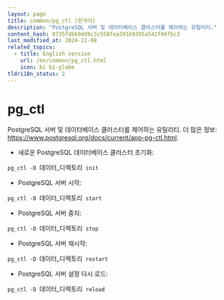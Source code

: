 ```yaml
---
layout: page
title: common/pg_ctl (한국어)
description: "PostgreSQL 서버 및 데이터베이스 클러스터를 제어하는 유틸리티."
content_hash: 8735fdb69dd9c3c558fea391b9395a542f94fbc3
last_modified_at: 2024-11-08
related_topics:
  - title: English version
    url: /en/common/pg_ctl.html
    icon: bi bi-globe
tldri18n_status: 2
---
```

# pg_ctl

PostgreSQL 서버 및 데이터베이스 클러스터를 제어하는 유틸리티.
더 많은 정보: <https://www.postgresql.org/docs/current/app-pg-ctl.html>.

- 새로운 PostgreSQL 데이터베이스 클러스터 초기화:

`pg_ctl -D `<span class="tldr-var badge badge-pill bg-dark-lm bg-white-dm text-white-lm text-dark-dm font-weight-bold">데이터_디렉토리</span>` init`

- PostgreSQL 서버 시작:

`pg_ctl -D `<span class="tldr-var badge badge-pill bg-dark-lm bg-white-dm text-white-lm text-dark-dm font-weight-bold">데이터_디렉토리</span>` start`

- PostgreSQL 서버 중지:

`pg_ctl -D `<span class="tldr-var badge badge-pill bg-dark-lm bg-white-dm text-white-lm text-dark-dm font-weight-bold">데이터_디렉토리</span>` stop`

- PostgreSQL 서버 재시작:

`pg_ctl -D `<span class="tldr-var badge badge-pill bg-dark-lm bg-white-dm text-white-lm text-dark-dm font-weight-bold">데이터_디렉토리</span>` restart`

- PostgreSQL 서버 설정 다시 로드:

`pg_ctl -D `<span class="tldr-var badge badge-pill bg-dark-lm bg-white-dm text-white-lm text-dark-dm font-weight-bold">데이터_디렉토리</span>` reload`
